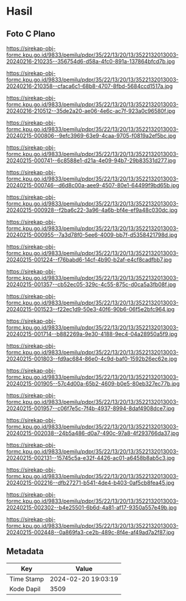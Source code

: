 # Hasil

## Foto C Plano

https://sirekap-obj-formc.kpu.go.id/9833/pemilu/pdpr/35/22/13/20/13/3522132013003-20240216-210235--356754d6-d58a-4fc0-891a-137864bfcd7b.jpg

https://sirekap-obj-formc.kpu.go.id/9833/pemilu/pdpr/35/22/13/20/13/3522132013003-20240216-210358--cfaca6c1-68b8-4707-8fbd-5684ccd1517a.jpg

https://sirekap-obj-formc.kpu.go.id/9833/pemilu/pdpr/35/22/13/20/13/3522132013003-20240216-210512--35de2a20-ae06-4e6c-ac7f-923a0c96580f.jpg

https://sirekap-obj-formc.kpu.go.id/9833/pemilu/pdpr/35/22/13/20/13/3522132013003-20240215-000806--9efc3969-63e9-4caa-9705-f0819a2ef5bc.jpg

https://sirekap-obj-formc.kpu.go.id/9833/pemilu/pdpr/35/22/13/20/13/3522132013003-20240215-000741--6c8588e1-d21a-4e09-94b7-29b83531d277.jpg

https://sirekap-obj-formc.kpu.go.id/9833/pemilu/pdpr/35/22/13/20/13/3522132013003-20240215-000746--d6d8c00a-aee9-4507-80e1-64499f9bd65b.jpg

https://sirekap-obj-formc.kpu.go.id/9833/pemilu/pdpr/35/22/13/20/13/3522132013003-20240215-000928--f2ba6c22-3a96-4a6b-bf4e-ef9a48c030dc.jpg

https://sirekap-obj-formc.kpu.go.id/9833/pemilu/pdpr/35/22/13/20/13/3522132013003-20240215-000955--7a3d78f0-5ee6-4009-bb7f-d5358421798d.jpg

https://sirekap-obj-formc.kpu.go.id/9833/pemilu/pdpr/35/22/13/20/13/3522132013003-20240215-001224--f76babd6-14cf-4b90-b2af-e4cf8cadfbb7.jpg

https://sirekap-obj-formc.kpu.go.id/9833/pemilu/pdpr/35/22/13/20/13/3522132013003-20240215-001357--cb52ec05-329c-4c55-875c-d0ca5a3fb08f.jpg

https://sirekap-obj-formc.kpu.go.id/9833/pemilu/pdpr/35/22/13/20/13/3522132013003-20240215-001523--f22ec1d9-50e3-40f6-90b6-06f5e2bfc964.jpg

https://sirekap-obj-formc.kpu.go.id/9833/pemilu/pdpr/35/22/13/20/13/3522132013003-20240215-001714--b882269a-9e30-4188-9ec4-04a28950a5f9.jpg

https://sirekap-obj-formc.kpu.go.id/9833/pemilu/pdpr/35/22/13/20/13/3522132013003-20240215-001803--fd9ac684-86e0-4c9d-baf0-1592b26ec62e.jpg

https://sirekap-obj-formc.kpu.go.id/9833/pemilu/pdpr/35/22/13/20/13/3522132013003-20240215-001905--57c4d00a-65b2-4609-b0e5-80eb327ec77b.jpg

https://sirekap-obj-formc.kpu.go.id/9833/pemilu/pdpr/35/22/13/20/13/3522132013003-20240215-001957--c06f7e5c-7f4b-4937-8994-8daf4908dce7.jpg

https://sirekap-obj-formc.kpu.go.id/9833/pemilu/pdpr/35/22/13/20/13/3522132013003-20240215-002038--24b5a486-d0a7-490c-97a8-4f293766da37.jpg

https://sirekap-obj-formc.kpu.go.id/9833/pemilu/pdpr/35/22/13/20/13/3522132013003-20240215-002131--15745c5a-e32f-4426-ac01-a6458b8ab5c3.jpg

https://sirekap-obj-formc.kpu.go.id/9833/pemilu/pdpr/35/22/13/20/13/3522132013003-20240215-002216--dfb27271-b541-4de4-b403-0af5cb8fea45.jpg

https://sirekap-obj-formc.kpu.go.id/9833/pemilu/pdpr/35/22/13/20/13/3522132013003-20240215-002302--b4e25501-6b6d-4a81-af17-9350a557e49b.jpg

https://sirekap-obj-formc.kpu.go.id/9833/pemilu/pdpr/35/22/13/20/13/3522132013003-20240215-002448--0a869fa3-ce2b-489c-8f4e-af49ad7a2f87.jpg


## Metadata

| Key        | Value               |
| ---------- | ------------------- |
| Time Stamp | 2024-02-20 19:03:19 |
| Kode Dapil | 3509                |



